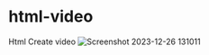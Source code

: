 # html-video
 Html Create video
![Screenshot 2023-12-26 131011](https://github.com/divyavaland1609/Video-html/assets/142478256/8f07f101-3674-4b1b-94ca-b22063a3dc23)

